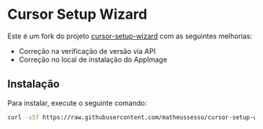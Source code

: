 # Cursor Setup Wizard

Este é um fork do projeto [cursor-setup-wizard](https://github.com/jorcelinojunior/cursor-setup-wizard) com as seguintes melhorias:

- Correção na verificação de versão via API
- Correção no local de instalação do AppImage

## Instalação

Para instalar, execute o seguinte comando:

```bash
curl -sSf https://raw.githubusercontent.com/matheussesso/cursor-setup-wizard/main/install.sh | bash
```

